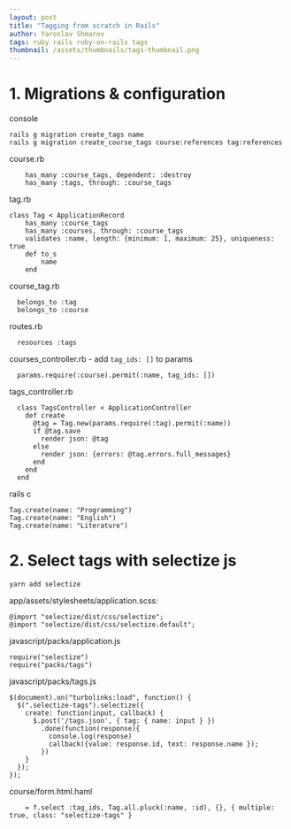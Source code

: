 ```yaml
---
layout: post
title: "Tagging from scratch in Rails"
author: Yaroslav Shmarov
tags: ruby rails ruby-on-rails tags
thumbnail: /assets/thumbnails/tags-thumbnail.png
---
```


# 1. Migrations & configuration

console
```
rails g migration create_tags name
rails g migration create_course_tags course:references tag:references
```
course.rb
```
	has_many :course_tags, dependent: :destroy
	has_many :tags, through: :course_tags
```
tag.rb
```
class Tag < ApplicationRecord
	has_many :course_tags
	has_many :courses, through: :course_tags
	validates :name, length: {minimum: 1, maximum: 25}, uniqueness: true
	def to_s
		name
	end
```
course_tag.rb
```
  belongs_to :tag
  belongs_to :course
```
routes.rb
```
  resources :tags
```
courses_controller.rb - add `tag_ids: []` to params
```
  params.require(:course).permit(:name, tag_ids: [])
```
tags_controller.rb
```
  class TagsController < ApplicationController
    def create
      @tag = Tag.new(params.require(:tag).permit(:name))
      if @tag.save
        render json: @tag
      else
        render json: {errors: @tag.errors.full_messages}
      end
    end
  end
```
rails c
```
Tag.create(name: "Programming")
Tag.create(name: "English")
Tag.create(name: "Literature")
```

# 2. Select tags with selectize js

```
yarn add selectize
```
app/assets/stylesheets/application.scss:
```
@import "selectize/dist/css/selectize";
@import "selectize/dist/css/selectize.default";
```
javascript/packs/application.js
```
require("selectize")
require("packs/tags")
```
javascript/packs/tags.js
```
$(document).on("turbolinks:load", function() {
  $(".selectize-tags").selectize({
    create: function(input, callback) {
      $.post('/tags.json', { tag: { name: input } })
        .done(function(response){
          console.log(response)
          callback({value: response.id, text: response.name });
        })
    }
  });
});
```
course/form.html.haml
```
	= f.select :tag_ids, Tag.all.pluck(:name, :id), {}, { multiple: true, class: "selectize-tags" }
```
